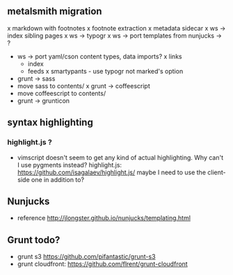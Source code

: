 ## metalsmith migration
x markdown with footnotes
x footnote extraction
x metadata sidecar
x ws -> index sibling pages
x ws -> typogr
x ws -> port templates from nunjucks -> ?
- ws -> port yaml/cson content types, data imports?
  x links
  - index
  - feeds
x smartypants - use typogr not marked's option
- grunt -> sass
- move sass to contents/
x grunt -> coffeescript
- move coffeescript to contents/
- grunt -> grunticon



## syntax highlighting
### highlight.js ?
  - vimscript doesn't seem to get any kind of actual highlighting.  Why can't I use pygments instead?
    highlight.js: https://github.com/isagalaev/highlight.js/
    maybe I need to use the client-side one in addition to?



## Nunjucks 

- reference http://jlongster.github.io/nunjucks/templating.html

## Grunt todo?
- grunt s3 https://github.com/pifantastic/grunt-s3
- grunt cloudfront: https://github.com/flrent/grunt-cloudfront

